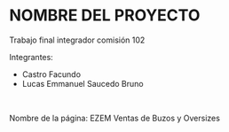 <h1> NOMBRE DEL PROYECTO </h1>
Trabajo final integrador comisión 102

<br>

Integrantes:
<ul>

<li>Castro Facundo</li>
<li>Lucas Emmanuel Saucedo Bruno</li>
</ul>

<br>

Nombre de la página: EZEM Ventas de Buzos y Oversizes


